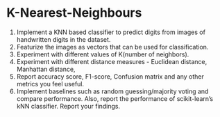 # K-Nearest-Neighbours

1. Implement a KNN based classifier to predict digits from images of handwritten
digits in the dataset.
2. Featurize the images as vectors that can be used for classification.
3. Experiment with different values of K(number of neighbors).
4. Experiment with different distance measures - Euclidean distance, Manhattan distance,
5. Report accuracy score, F1-score, Confusion matrix and any other metrics you feel
useful.
6. Implement baselines such as random guessing/majority voting and compare performance. Also, report the performance of scikit-learn’s kNN classifier. Report your
findings.
